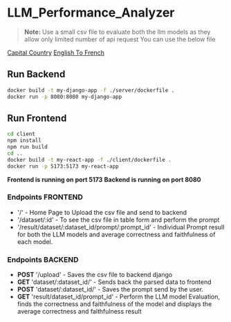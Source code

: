 # LLM_Performance_Analyzer


> **Note:** Use a small csv file to evaluate both the llm models as they allow only limited number of api request
> You can use the below file 


[Capital Country]([URL](https://drive.google.com/file/d/1Iqcje8D5NSSKCH1mb32L5T9rCiJJnTPk/view?usp=sharing))
[English To French]([URL](https://drive.google.com/file/d/1Al7oN3vgpeT6qnwwx9kUiMi4K_XPqnVK/view?usp=sharing))


## Run Backend

```bash
docker build -t my-django-app -f ./server/dockerfile .
docker run -p 8080:8080 my-django-app
```

## Run Frontend

```bash
cd client
npm install
npm run build
cd ..
docker build -t my-react-app -f ./client/dockerfile .
docker run -p 5173:5173 my-react-app
```

**Frontend is running on port 5173**
**Backend is running on port 8080**

### Endpoints FRONTEND

- '/' - Home Page to Upload the csv file and send to backend
- '/dataset/:id' - To see the csv file in table form and perform the prompt
- '/result/dataset/:dataset_id/prompt/:prompt_id' - Individual Prompt resull for both the LLM models and average correctness and faithfulness of each model.


### Endpoints BACKEND

- **POST** '/upload' - Saves the csv file to backend django
- **GET** 'dataset/:dataset_id/' - Sends back the parsed data to frontend
- **POST** 'dataset/:dataset_id/' - Saves the prompt send by the user.
- **GET** 'result/dataset_id/prompt_id' - Perform the LLM model Evaluation, finds the correctness and faithfulness  of the model and displays the average correctness and faithfulness result